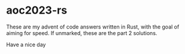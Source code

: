# aoc2023-rs

These are my advent of code answers written in Rust, with the goal of aiming for speed. If unmarked, these are the part 2 solutions.

Have a nice day